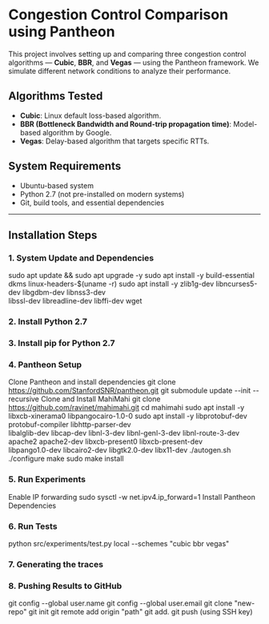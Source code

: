 # Congestion Control Comparison using Pantheon

This project involves setting up and comparing three congestion control algorithms — **Cubic**, **BBR**, and **Vegas** — using the Pantheon framework. We simulate different network conditions to analyze their performance.

## Algorithms Tested
- **Cubic**: Linux default loss-based algorithm.
- **BBR (Bottleneck Bandwidth and Round-trip propagation time)**: Model-based algorithm by Google.
- **Vegas**: Delay-based algorithm that targets specific RTTs.

## System Requirements
- Ubuntu-based system
- Python 2.7 (not pre-installed on modern systems)
- Git, build tools, and essential dependencies

---

## Installation Steps

### 1. System Update and Dependencies

sudo apt update && sudo apt upgrade -y
sudo apt install -y build-essential dkms linux-headers-$(uname -r)
sudo apt install -y zlib1g-dev libncurses5-dev libgdbm-dev libnss3-dev \
libssl-dev libreadline-dev libffi-dev wget

### 2. Install Python 2.7

### 3. Install pip for Python 2.7

### 4. Pantheon Setup

  Clone Pantheon and install dependencies
       git clone https://github.com/StanfordSNR/pantheon.git
       git submodule update --init --recursive
 Clone and Install MahiMahi
       git clone https://github.com/ravinet/mahimahi.git
      cd mahimahi
      sudo apt install -y libxcb-xinerama0 libpangocairo-1.0-0
      sudo apt install -y libprotobuf-dev protobuf-compiler libhttp-parser-dev \
      libalglib-dev libcap-dev libnl-3-dev libnl-genl-3-dev libnl-route-3-dev \
      apache2 apache2-dev libxcb-present0 libxcb-present-dev \
      libpango1.0-dev libcairo2-dev libgtk2.0-dev libx11-dev
      ./autogen.sh
      ./configure
      make
      sudo make install

### 5. Run Experiments
   Enable IP forwarding
       sudo sysctl -w net.ipv4.ip_forward=1
   Install Pantheon Dependencies

### 6. Run Tests
   python src/experiments/test.py local --schemes "cubic bbr vegas"

### 7. Generating the traces 

### 8. Pushing Results to GitHub
   git config --global user.name
   git config --global user.email
   git clone "new-repo"
   git init
   git remote add origin "path"
   git add. 
   git push (using SSH key)
